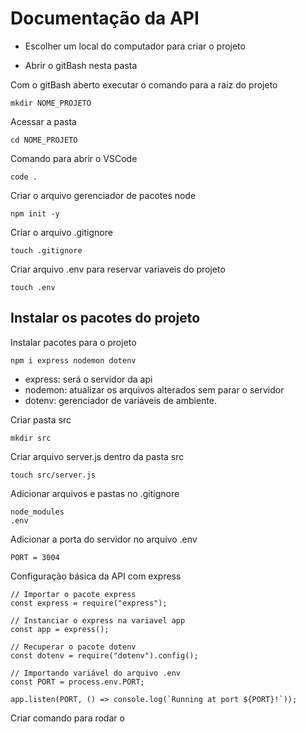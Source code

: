 # Documentação da API

* Escolher um local do computador para criar o projeto

* Abrir o gitBash nesta pasta

Com o gitBash aberto executar o comando para a raiz do projeto

```
mkdir NOME_PROJETO
```
Acessar a pasta
```
cd NOME_PROJETO
```
Comando para abrir o VSCode
```
code .
```
Criar o arquivo gerenciador de pacotes node
```
npm init -y
```
Criar o arquivo .gitignore
```
touch .gitignore
```
Criar arquivo .env para reservar variaveis do projeto
```
touch .env
```

## Instalar os pacotes do projeto

Instalar pacotes para o projeto
```
npm i express nodemon dotenv
```

* express: será o servidor da api
* nodemon: atualizar os arquivos alterados sem parar o servidor
* dotenv: gerenciador de variáveis de ambiente.

Criar pasta src
```
mkdir src
```
Criar arquivo server.js dentro da pasta src
```
touch src/server.js
```
Adicionar arquivos e pastas no .gitignore
```
node_modules
.env
```
Adicionar a porta do servidor no arquivo .env
```
PORT = 3004
```
Configuração básica da API com express
```
// Importar o pacote express
const express = require("express");

// Instanciar o express na variavel app
const app = express();

// Recuperar o pacote dotenv
const dotenv = require("dotenv").config();

// Importando variável do arquivo .env
const PORT = process.env.PORT;

app.listen(PORT, () => console.log(`Running at port ${PORT}!`));
```
Criar comando para rodar o 